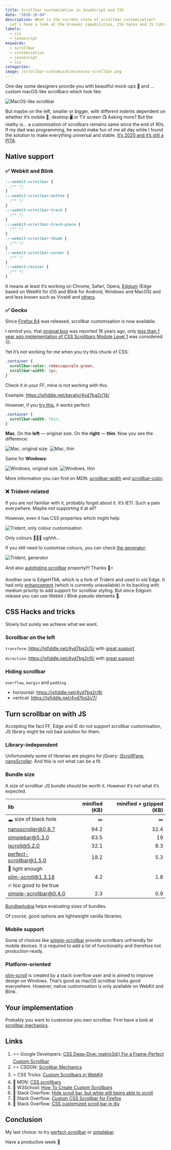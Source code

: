 ```yaml
---
title: Scrollbar customisation in JavaScript and CSS
date: "2018-10-04"
description: What is the current state of scrollbar customisation?
  Let's have a look at the browser capabilities, CSS hacks and JS libraries.
labels:
  - css
  - javascript
keywords:
  - scrollbar
  - customisation
  - javascript
  - css
categories:
image: /scrollbar-customisation/macos-scrollbar.png
---
```


One day some designers provide you with beautiful mock-ups 🌠 and … custom macOS-like scrollbars which look like:

![MacOS-like scrollbar](/scrollbar-customisation/macos-scrollbar.png)

But maybe on the left, smaller or bigger, with different indents dependent on whether it’s mobile 📱, desktop 🖥️ or TV screen 📺 Asking more?
But the reality is… a customisation of scrollbars remains same since the end of 90s. If my dad was programming, he would make fun of me all day while I found the solution to make everything universal and stable. [It’s 2020 and it’s still a PITA](https://stackoverflow.com/questions/6165472/custom-css-scrollbar-for-firefox/6165489#6165489).

## Native support

### ✅ Webkit and Blink

```css
::-webkit-scrollbar {
  /** */
}
::-webkit-scrollbar-button {
  /** */
}
::-webkit-scrollbar-track {
  /** */
}
::-webkit-scrollbar-track-piece {
  /** */
}
::-webkit-scrollbar-thumb {
  /** */
}
::-webkit-scrollbar-corner {
  /** */
}
::-webkit-resizer {
  /** */
}
```

It means at least it’s working on Chrome, Safari, Opera, [Edgium](https://www.windowscentral.com/faq-edge-chromium) (Edge based on WebKit for iOS and Blink for Android, Windows and MacOS) and and less known such as Vivaldi and [others](https://en.wikipedia.org/wiki/List_of_web_browsers#Blink-based).

### ✅ Gecko

Since [Firefox 64](https://developer.mozilla.org/en-US/docs/Mozilla/Firefox/Releases/64#css) was released, scrollbar customisation is now available.

I remind you, that [original bug](https://bugzilla.mozilla.org/show_bug.cgi?id=77790) was reported 18 years ago, only [less than 1 year ago implementation of CSS Scrollbars Module Level 1](https://bugzilla.mozilla.org/show_bug.cgi?id=1460109) was considered 😔.

Yet it’s not working for me when you try this chunk of CSS:

```css
.container {
  scrollbar-color: rebeccapurple green;
  scrollbar-width: 5px;
}
```

Check it in your FF, mine is not working with this.

Example: https://jsfiddle.net/beraliv/4yd7bg2r/14/

However, if you [try this](https://jsfiddle.net/beraliv/4yd7bg2r/15/), it works perfect:

```css
.container {
  scrollbar-width: thin;
}
```

**Mac**. On the **left** — original size. On the **right** — **thin**. Now you see the difference:

![Mac, original size.](/scrollbar-customisation/mac-ff-before-changes.png)
![Mac, thin](/scrollbar-customisation/mac-ff-after-changes.png)

Same for **Windows**:

![Windows, original size.](/scrollbar-customisation/win-ff-before-changes.png)
![Windows, thin](/scrollbar-customisation/win-ff-after-changes.png)

More information you can find on MDN: [scrollbar-width](https://developer.mozilla.org/en-US/docs/Web/CSS/scrollbar-width) and [scrollbar-color](https://developer.mozilla.org/en-US/docs/Web/CSS/scrollbar-color).

### ❌ Trident-related

If you are not familiar with it, probably forget about it. It’s IE11. Such a pain everywhere. Maybe not supporting it at all?

However, even it has CSS properties which might help:

![Trident, only colour customisation](/scrollbar-customisation/trident-colour-customisation.png)

Only colours 🔴🍏📘 ughhh…

If you still need to customise colours, you can check [the generator](http://www.spectrum-research.com/V2/projects_scrollbar_generator.asp):

![Trident, generator](/scrollbar-customisation/trident-scrolbar-generator.png)

And also [autohiding scrollbar](https://css-tricks.com/snippets/css/hide-scrollbar-in-edge-ie-1011/) property!!! Thanks 🙏⚡

Another one is EdgeHTML which is a fork of Trident and used in old Edge. It had only [enhancement](https://wpdev.uservoice.com/forums/257854-microsoft-edge-developer/suggestions/9081910-add-support-for-scrollbar-styling) (which is currently unavailable) in its backlog with medium priority to add support for scrollbar styling. But since Edgium release you can use Webkit / Blink pseudo elements 🎉.

## CSS Hacks and tricks

Slowly but surely we achieve what we want.

### Scrollbar on the left

`transform`: https://jsfiddle.net/4yd7bg2r/5/ with [great support](https://developer.mozilla.org/en-US/docs/Web/CSS/transform-function#browser_compatibility)

`direction`: https://jsfiddle.net/4yd7bg2r/6/ with [great support](https://developer.mozilla.org/en-US/docs/Web/CSS/direction#browser_compatibility)

### Hiding scrollbar

`overflow`, `margin` and `padding`

- horizontal: https://jsfiddle.net/4yd7bg2r/8/
- vertical: https://jsfiddle.net/4yd7bg2r/7/

## Turn scrollbar on with JS

Accepting the fact FF, Edge and IE do not support scrollbar customisation, JS library might be not bad solution for them.

### Library-independent

Unfortunately some of libraries are plugins for jQuery: [jScrollPane](https://www.npmjs.com/package/jscrollpane), [nanoScroller](https://www.npmjs.com/package/nanoscroller). And this is not what can be a fit.

### Bundle size

A size of scrollbar JS bundle should be worth it. However it’s not what it’s expected.

| lib                                                                                  | minified (KB) | minified + gzipped (KB) |
| :----------------------------------------------------------------------------------- | ------------: | ----------------------: |
| 🕳️ size of black hole                                                                |             ∞ |                       ∞ |
| [nanoscroller@0.8.7](https://bundlephobia.com/result?p=nanoscroller@0.8.7)           |          94.2 |                    32.4 |
| [simplebar@5.3.0](https://bundlephobia.com/result?p=simplebar@5.3.0)                 |          63.5 |                      19 |
| [iscroll@5.2.0](https://bundlephobia.com/result?p=iscroll@5.2.0)                     |          32.1 |                     8.3 |
| [perfect-scrollbar@1.5.0](https://bundlephobia.com/result?p=perfect-scrollbar@1.5.0) |          18.2 |                     5.3 |
| 🤘 light enough                                                                      |               |                         |
| [slim-scroll@1.3.18](https://bundlephobia.com/result?p=slim-scroll@1.3.18)           |           4.2 |                     1.8 |
| 🔥 too good to be true                                                               |               |                         |
| [simple-scrollbar@0.4.0](https://bundlephobia.com/result?p=simple-scrollbar@0.4.0)   |           2.3 |                     0.9 |

[Bundlephobia](https://bundlephobia.com/) helps evaluating sizes of bundles.

Of course, good options are lightweight vanilla libraries.

### Mobile support

Some of choices like [simple-scrollbar](https://www.npmjs.com/package/simple-scrollbar) provide scrollbars unfriendly for mobile devices. It is required to add a lot of functionality and therefore not production-ready.

### Platform-oriented

[slim-scroll](https://github.com/kamlekar/slim-scroll) is created by a stack overflow user and is aimed to improve design on Windows. That’s good as macOS scrollbar looks good everywhere. However, native customisation is only available on WebKit and Blink.

## Your implementation

Probably you want to customise you own scrollbar. First have a look at [scrollbar mechanics](http://csdgn.org/article/scrollbar).

## Links

1. ⭐⭐️ Google Developers: [CSS Deep-Dive: matrix3d() For a Frame-Perfect Custom Scrollbar](https://developers.google.com/web/updates/2017/03/custom-scrollbar)
2. ⭐⭐️️ CSDGN: [Scrollbar Mechanics](http://csdgn.org/article/scrollbar)
3. ⭐️ CSS Tricks: [Custom Scrollbars in WebKit](https://css-tricks.com/custom-scrollbars-in-webkit/)
4. 📄 MDN: [CSS scrollbars](https://developer.mozilla.org/en-US/docs/Web/CSS/CSS_Scrollbars)
5. 📄 W3School: [How To Create Custom Scrollbars](https://www.w3schools.com/howto/howto_css_custom_scrollbar.asp)
6. 📄 Stack Overflow: [Hide scroll bar, but while still being able to scroll](https://stackoverflow.com/questions/16670931/hide-scroll-bar-but-while-still-being-able-to-scroll)
7. 📄 Stack Overflow: [Custom CSS Scrollbar for Firefox](https://stackoverflow.com/questions/6165472/custom-css-scrollbar-for-firefox)
8. 📄 Stack Overflow: [CSS customized scroll bar in div](https://stackoverflow.com/questions/9251354/css-customized-scroll-bar-in-div)

## Conclusion

My last choice: to try [perfect-scrollbar](https://github.com/mdbootstrap/perfect-scrollbar) or [simplebar](https://github.com/Grsmto/simplebar).

Have a productive week 💪
